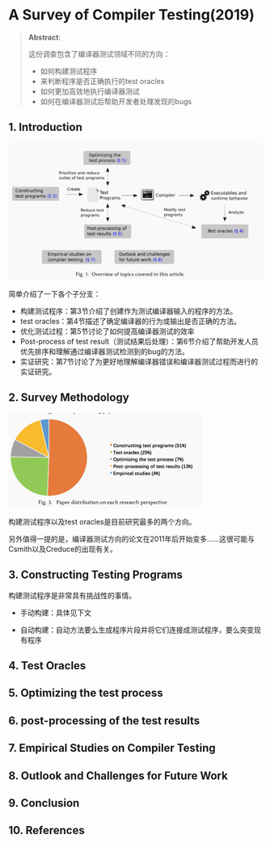 # A Survey of Compiler Testing(2019)

> **Abstract**:
>
> 这份调查包含了编译器测试领域不同的方向：
>
> - 如何构建测试程序
> - 来判断程序是否正确执行的test oracles
> - 如何更加高效地执行编译器测试
> - 如何在编译器测试后帮助开发者处理发现的bugs

## 1.  Introduction

<img src="../imgs/3.png" style="zoom:80%;" />

简单介绍了一下各个子分支：

- 构建测试程序：第3节介绍了创建作为测试编译器输入的程序的方法。
- test oracles：第4节描述了确定编译器的行为或输出是否正确的方法。
- 优化测试过程：第5节讨论了如何提高编译器测试的效率
- Post-process of test result（测试结果后处理）：第6节介绍了帮助开发人员优先排序和理解通过编译器测试检测到的bug的方法。
- 实证研究：第7节讨论了为更好地理解编译器错误和编译器测试过程而进行的实证研究。

## 2.  Survey Methodology

<img src="../imgs/4.png" style="zoom:50%;" />

构建测试程序以及test oracles是目前研究最多的两个方向。

另外值得一提的是，编译器测试方向的论文在2011年后开始变多……这很可能与Csmith以及Creduce的出现有关。

## 3. Constructing Testing Programs

构建测试程序是非常具有挑战性的事情。

- 手动构建：具体见下文

- 自动构建：自动方法要么生成程序片段并将它们连接成测试程序，要么突变现有程序



## 4. Test Oracles



## 5.  Optimizing the test process



## 6. post-processing of the test results



## 7.  Empirical Studies on Compiler Testing



## 8. Outlook and Challenges for Future Work



## 9. Conclusion



## 10. References


